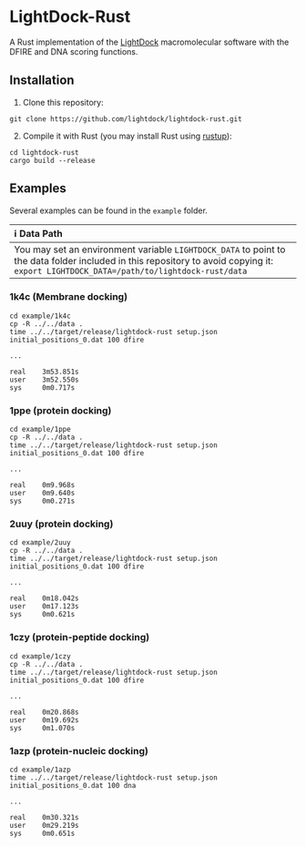 # LightDock-Rust

A Rust implementation of the [LightDock](https://lightdock.org) macromolecular software with the DFIRE and DNA scoring functions.

## Installation
1. Clone this repository:

 ```
 git clone https://github.com/lightdock/lightdock-rust.git
 ```

2. Compile it with Rust (you may install Rust using [rustup](https://rustup.rs/)):

 ```
 cd lightdock-rust
 cargo build --release
 ```
 
## Examples

Several examples can be found in the `example` folder.

| :information_source: Data Path          |
|:---------------------------|
| You may set an environment variable `LIGHTDOCK_DATA` to point to the data folder included in this repository to avoid copying it: `export LIGHTDOCK_DATA=/path/to/lightdock-rust/data`  |

### 1k4c (Membrane docking)

```
cd example/1k4c
cp -R ../../data .
time ../../target/release/lightdock-rust setup.json initial_positions_0.dat 100 dfire

...

real    3m53.851s
user    3m52.550s
sys     0m0.717s
```

### 1ppe (protein docking)

```
cd example/1ppe
cp -R ../../data .
time ../../target/release/lightdock-rust setup.json initial_positions_0.dat 100 dfire

...

real    0m9.968s
user    0m9.640s
sys     0m0.271s
```

### 2uuy (protein docking)

```
cd example/2uuy
cp -R ../../data .
time ../../target/release/lightdock-rust setup.json initial_positions_0.dat 100 dfire

...

real    0m18.042s
user    0m17.123s
sys     0m0.621s
```

### 1czy (protein-peptide docking)

```
cd example/1czy
cp -R ../../data .
time ../../target/release/lightdock-rust setup.json initial_positions_0.dat 100 dfire

...

real    0m20.868s
user    0m19.692s
sys     0m1.070s
```

### 1azp (protein-nucleic docking)

```
cd example/1azp
time ../../target/release/lightdock-rust setup.json initial_positions_0.dat 100 dna

...

real    0m30.321s
user    0m29.219s
sys     0m0.651s
```


